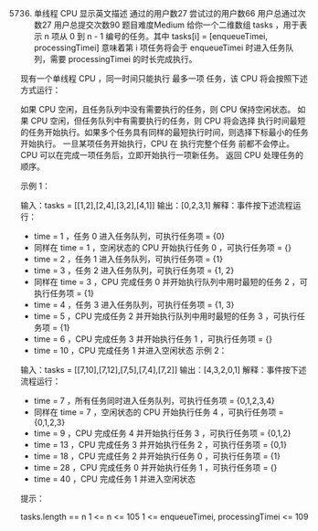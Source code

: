 5736. 单线程 CPU 显示英文描述
      通过的用户数27
      尝试过的用户数66
      用户总通过次数27
      用户总提交次数90
      题目难度Medium
      给你一个二维数组 tasks ，用于表示 n​​​​​​ 项从 0 到 n - 1 编号的任务。其中 tasks[i] = [enqueueTimei, processingTimei] 意味着第 i​​​​​​​​​​ 项任务将会于 enqueueTimei 时进入任务队列，需要 processingTimei 的时长完成执行。

现有一个单线程 CPU ，同一时间只能执行 最多一项 任务，该 CPU 将会按照下述方式运行：

如果 CPU 空闲，且任务队列中没有需要执行的任务，则 CPU 保持空闲状态。
如果 CPU 空闲，但任务队列中有需要执行的任务，则 CPU 将会选择 执行时间最短 的任务开始执行。如果多个任务具有同样的最短执行时间，则选择下标最小的任务开始执行。
一旦某项任务开始执行，CPU 在 执行完整个任务 前都不会停止。
CPU 可以在完成一项任务后，立即开始执行一项新任务。
返回 CPU 处理任务的顺序。



示例 1：

输入：tasks = [[1,2],[2,4],[3,2],[4,1]]
输出：[0,2,3,1]
解释：事件按下述流程运行：
- time = 1 ，任务 0 进入任务队列，可执行任务项 = {0}
- 同样在 time = 1 ，空闲状态的 CPU 开始执行任务 0 ，可执行任务项 = {}
- time = 2 ，任务 1 进入任务队列，可执行任务项 = {1}
- time = 3 ，任务 2 进入任务队列，可执行任务项 = {1, 2}
- 同样在 time = 3 ，CPU 完成任务 0 并开始执行队列中用时最短的任务 2 ，可执行任务项 = {1}
- time = 4 ，任务 3 进入任务队列，可执行任务项 = {1, 3}
- time = 5 ，CPU 完成任务 2 并开始执行队列中用时最短的任务 3 ，可执行任务项 = {1}
- time = 6 ，CPU 完成任务 3 并开始执行任务 1 ，可执行任务项 = {}
- time = 10 ，CPU 完成任务 1 并进入空闲状态
  示例 2：

输入：tasks = [[7,10],[7,12],[7,5],[7,4],[7,2]]
输出：[4,3,2,0,1]
解释：事件按下述流程运行：
- time = 7 ，所有任务同时进入任务队列，可执行任务项  = {0,1,2,3,4}
- 同样在 time = 7 ，空闲状态的 CPU 开始执行任务 4 ，可执行任务项 = {0,1,2,3}
- time = 9 ，CPU 完成任务 4 并开始执行任务 3 ，可执行任务项 = {0,1,2}
- time = 13 ，CPU 完成任务 3 并开始执行任务 2 ，可执行任务项 = {0,1}
- time = 18 ，CPU 完成任务 2 并开始执行任务 0 ，可执行任务项 = {1}
- time = 28 ，CPU 完成任务 0 并开始执行任务 1 ，可执行任务项 = {}
- time = 40 ，CPU 完成任务 1 并进入空闲状态


提示：

tasks.length == n
1 <= n <= 105
1 <= enqueueTimei, processingTimei <= 109